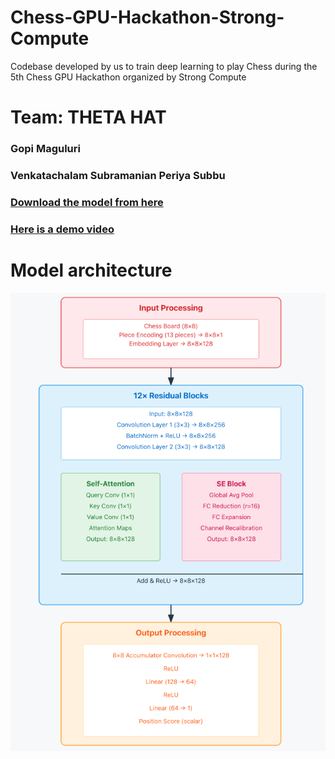 # Chess-GPU-Hackathon-Strong-Compute
Codebase developed by us to train deep learning to play Chess during the 5th Chess GPU Hackathon organized by Strong Compute

# Team: THETA HAT
### Gopi Maguluri
### Venkatachalam Subramanian Periya Subbu


### [Download the model from here](https://drive.google.com/file/d/1YGw2ALPADgDksUJsQrTEXxSHVNf-L3EN/view?usp=sharing)

### [Here is a demo video](https://drive.google.com/file/d/1NjxraVBCrHRyEOtKoU4VkW28or7WkpUj/view?usp=drive_link)

# Model architecture
![model architecture](Theta_Hat_Model_Architecture.png)
